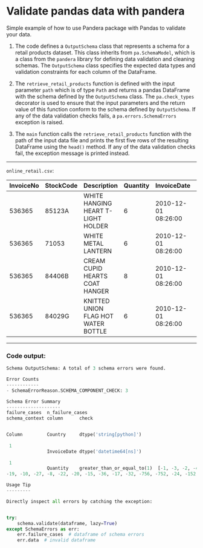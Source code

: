 # Validate pandas data with pandera

Simple example of how to use Pandera package with Pandas to validate your data.

1. The code defines a `OutputSchema` class that represents a schema for a retail products dataset. This class inherits from `pa.SchemaModel`, which is a class from the `pandera` library for defining data validation and cleaning schemas. The `OutputSchema` class specifies the expected data types and validation constraints for each column of the DataFrame.

2. The `retrieve_retail_products` function is defined with the input parameter `path` which is of type `Path` and returns a pandas DataFrame with the schema defined by the `OutputSchema` class. The `pa.check_types` decorator is used to ensure that the input parameters and the return value of this function conform to the schema defined by `OutputSchema`. If any of the data validation checks fails, a `pa.errors.SchemaErrors` exception is raised.

3. The `main` function calls the `retrieve_retail_products` function with the path of the input data file and prints the first five rows of the resulting DataFrame using the `head()` method. If any of the data validation checks fail, the exception message is printed instead.

___
`online_retail.csv`:

| InvoiceNo | StockCode | Description                            | Quantity | InvoiceDate          | UnitPrice | CustomerID | Country         |
|-----------|-----------|----------------------------------------|----------|----------------------|-----------|------------|----------------|
| 536365    | 85123A    | WHITE HANGING HEART T-LIGHT HOLDER      | 6        | 2010-12-01 08:26:00  | 2.55      | 17850.0    | United Kingdom |
| 536365    | 71053     | WHITE METAL LANTERN                    | 6        | 2010-12-01 08:26:00  | 3.39      | 17850.0    | United Kingdom |
| 536365    | 84406B    | CREAM CUPID HEARTS COAT HANGER          | 8        | 2010-12-01 08:26:00  | 2.75      | 17850.0    | United Kingdom |
| 536365    | 84029G    | KNITTED UNION FLAG HOT WATER BOTTLE     | 6        | 2010-12-01 08:26:00  | 3.39      | 17850.0    | United Kingdom |

---

### Code output:

```python
Schema OutputSchema: A total of 3 schema errors were found.

Error Counts
------------
- SchemaErrorReason.SCHEMA_COMPONENT_CHECK: 3

Schema Error Summary
--------------------
failure_cases  n_failure_cases
schema_context column      check


Column         Country     dtype('string[python]')
                                                                                                                                 [object]
 1
               InvoiceDate dtype('datetime64[ns]')
                                                                                                                                    [object]
 1
               Quantity    greater_than_or_equal_to(1)  [-1, -3, -2, -4, -5, -13, -9, -188, -31, -635, -12, -117, -3667, -40, -6, -11, -21, -7, -14, -140,
-19, -10, -27, -8, -22, -20, -15, -36, -17, -32, -756, -752, -24, -152, -53, -23, -48, -384, -44, -86, -29, -54, -63, -62, -16, -49, -138, -126, -113, -180, -115, -66, -77, -60, -110, -46, -18, -242, -144, -318, -160, -72, -120, -210, -967, -203, -156, -3167, -252, -443, -432, -1897, -480, -109, -334, -250, -200, -400, -52, -95, -682, -484, -100, -33, -434, -38, -2880, -1200, -30, -1440, -70, -275, -458, -69, -130, -129, -25, -28, -380, -45, ...]              329

Usage Tip
---------

Directly inspect all errors by catching the exception:


try:
    schema.validate(dataframe, lazy=True)
except SchemaErrors as err:
    err.failure_cases  # dataframe of schema errors
    err.data  # invalid dataframe
```
